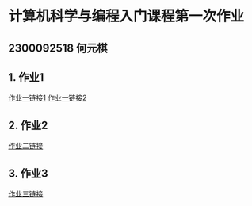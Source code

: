 # 计算机科学与编程⼊门课程第一次作业
## 2300092518 何元棋
## 1. 作业1


[作业一链接1](https://szycxn.github.io/testmapchessl.html)
[作业一链接2](https://szycxn.github.io/timeline_map.html)


## 2. 作业2


[作业二链接](https://szycxn.github.io/smartphone_grid_chart.html)


## 3. 作业3
[作业三链接](https://szycxn.github.io/Figure_1.png)
